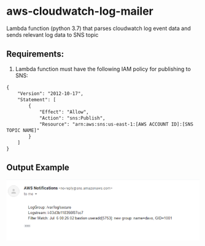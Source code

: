 # aws-cloudwatch-log-mailer
Lambda function (python 3.7) that parses cloudwatch log event data and sends relevant log data to SNS topic

## Requirements:
1. Lambda function must have the following IAM policy for publishing to SNS:

```
{
    "Version": "2012-10-17",
    "Statement": [
        {
            "Effect": "Allow",
            "Action": "sns:Publish",
            "Resource": "arn:aws:sns:us-east-1:[AWS ACCOUNT ID]:[SNS TOPIC NAME]"
        }
    ]
}
```

## Output Example
![screenshot](https://github.com/davoclock/aws-cloudwatch-log-mailer/blob/master/img/output_example.png)
